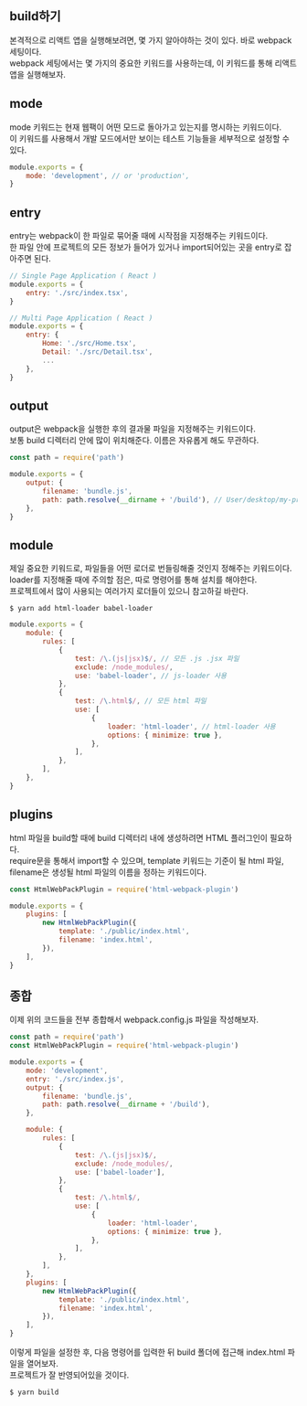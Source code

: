 ## build하기

본격적으로 리액트 앱을 실행해보려면, 몇 가지 알아야하는 것이 있다. 바로 webpack 세팅이다.  
webpack 세팅에서는 몇 가지의 중요한 키워드를 사용하는데, 이 키워드를 통해 리액트 앱을 실행해보자.

## mode

mode 키워드는 현재 웹팩이 어떤 모드로 돌아가고 있는지를 명시하는 키워드이다.  
이 키워드를 사용해서 개발 모드에서만 보이는 테스트 기능들을 세부적으로 설정할 수 있다.

```js
module.exports = {
	mode: 'development', // or 'production',
}
```

## entry

entry는 webpack이 한 파일로 묶어줄 때에 시작점을 지정해주는 키워드이다.  
한 파일 안에 프로젝트의 모든 정보가 들어가 있거나 import되어있는 곳을 entry로 잡아주면 된다.

```js
// Single Page Application ( React )
module.exports = {
	entry: './src/index.tsx',
}
```

```js
// Multi Page Application ( React )
module.exports = {
    entry: {
        Home: './src/Home.tsx',
        Detail: './src/Detail.tsx',
        ...
    },
}
```

## output

output은 webpack을 실행한 후의 결과물 파일을 지정해주는 키워드이다.  
보통 build 디렉터리 안에 많이 위치해준다. 이름은 자유롭게 해도 무관하다.

```js
const path = require('path')

module.exports = {
	output: {
		filename: 'bundle.js',
		path: path.resolve(__dirname + '/build'), // User/desktop/my-project/build
	},
}
```

## module

제일 중요한 키워드로, 파일들을 어떤 로더로 번들링해줄 것인지 정해주는 키워드이다.  
loader를 지정해줄 때에 주의할 점은, 따로 명령어를 통해 설치를 해야한다.  
프로젝트에서 많이 사용되는 여러가지 로더들이 있으니 참고하길 바란다.

```
$ yarn add html-loader babel-loader
```

```js
module.exports = {
	module: {
		rules: [
			{
				test: /\.(js|jsx)$/, // 모든 .js .jsx 파일
				exclude: /node_modules/,
				use: 'babel-loader', // js-loader 사용
			},
			{
				test: /\.html$/, // 모든 html 파일
				use: [
					{
						loader: 'html-loader', // html-loader 사용
						options: { minimize: true },
					},
				],
			},
		],
	},
}
```

## plugins

html 파일을 build할 때에 build 디렉터리 내에 생성하려면 HTML 플러그인이 필요하다.  
require문을 통해서 import할 수 있으며, template 키워드는 기준이 될 html 파일,  
filename은 생성될 html 파일의 이름을 정하는 키워드이다.

```js
const HtmlWebPackPlugin = require('html-webpack-plugin')

module.exports = {
	plugins: [
		new HtmlWebPackPlugin({
			template: './public/index.html',
			filename: 'index.html',
		}),
	],
}
```

## 종합

이제 위의 코드들을 전부 종합해서 webpack.config.js 파일을 작성해보자.

```js
const path = require('path')
const HtmlWebPackPlugin = require('html-webpack-plugin')

module.exports = {
	mode: 'development',
	entry: './src/index.js',
	output: {
		filename: 'bundle.js',
		path: path.resolve(__dirname + '/build'),
	},

	module: {
		rules: [
			{
				test: /\.(js|jsx)$/,
				exclude: /node_modules/,
				use: ['babel-loader'],
			},
			{
				test: /\.html$/,
				use: [
					{
						loader: 'html-loader',
						options: { minimize: true },
					},
				],
			},
		],
	},
	plugins: [
		new HtmlWebPackPlugin({
			template: './public/index.html',
			filename: 'index.html',
		}),
	],
}
```

이렇게 파일을 설정한 후, 다음 명령어를 입력한 뒤 build 폴더에 접근해 index.html 파일을 열어보자.  
프로젝트가 잘 반영되어있을 것이다.

```
$ yarn build
```
